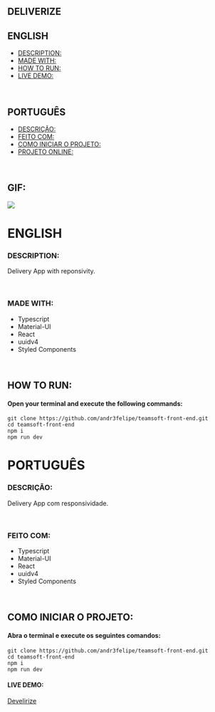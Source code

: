 ## DELIVERIZE

## ENGLISH
* [DESCRIPTION:](#DESCRIPTION)
* [MADE WITH:](#MADE-WITH)
* [HOW TO RUN:](#HOW-TO-RUN)
* [LIVE DEMO:](#LIVE-DEMO)
<br>

## PORTUGUÊS
* [DESCRIÇÃO:](#DESCRIÇÃO)
* [FEITO COM:](#FEITO-COM)
* [COMO INICIAR O PROJETO:](#COMO-INICIAR-O-PROJETO)
* [PROJETO ONLINE:](#LIVE-DEMO)
<br>

## GIF:
<img src="src/assets/gif/Deliverize.gif"/>

# ENGLISH

### DESCRIPTION:
<p>Delivery App with reponsivity.</p>
<br>

### MADE WITH:
<ul>
<li>Typescript</li>
<li>Material-UI</li>
<li>React</li>
<li>uuidv4</li>
<li>Styled Components</li>
</ul>
<br>


## HOW TO RUN:

#### Open your terminal and execute the following commands:
```
git clone https://github.com/andr3felipe/teamsoft-front-end.git
cd teamsoft-front-end
npm i
npm run dev
```

# PORTUGUÊS

### DESCRIÇÃO:
<p>Delivery App com responsividade.</p>
<br>

### FEITO COM:
<ul>
<li>Typescript</li>
<li>Material-UI</li>
<li>React</li>
<li>uuidv4</li>
<li>Styled Components</li>
</ul>
<br>

## COMO INICIAR O PROJETO:

#### Abra o terminal e execute os seguintes comandos:
```
git clone https://github.com/andr3felipe/teamsoft-front-end.git
cd teamsoft-front-end
npm i
npm run dev
```
#### LIVE DEMO:
<a href="https://candid-cheesecake-ae9a80.netlify.app" target="_blank" >Develirize</a>


